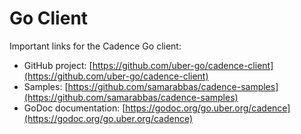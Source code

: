 # Go Client

Important links for the Cadence Go client:

- GitHub project: [https://github.com/uber-go/cadence-client](https://github.com/uber-go/cadence-client)
- Samples: [https://github.com/samarabbas/cadence-samples](https://github.com/samarabbas/cadence-samples)
- GoDoc documentation: [https://godoc.org/go.uber.org/cadence](https://godoc.org/go.uber.org/cadence)
